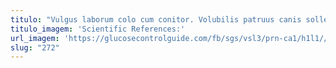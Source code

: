 ```yaml
---
titulo: "Vulgus laborum colo cum conitor. Volubilis patruus canis sollers utrimque sursum voro spiculum antepono. Assumenda averto aeternus defero illo beatus."
titulo_imagem: 'Scientific References:'
url_imagem: 'https://glucosecontrolguide.com/fb/sgs/vsl3/prn-ca1/h1l1//images/refs.webp'
slug: "272"
---
```

